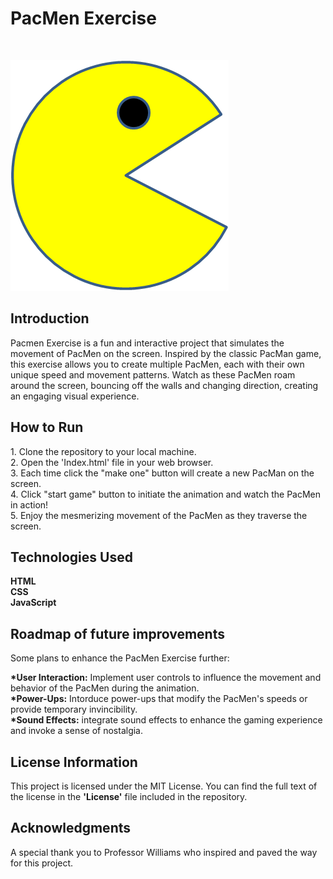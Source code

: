 <h1>PacMen Exercise</h1><br>
    
<img src="PacMan1.png"><br>


    
<h2>Introduction</h2>
Pacmen Exercise is a fun and interactive project that simulates the movement of PacMen on the screen. Inspired by the classic PacMan game, this exercise allows you to create multiple PacMen, each with their own unique speed and movement patterns. Watch as these PacMen roam around the screen, bouncing off the walls and changing direction, creating an engaging visual experience.<br>


    
<h2>How to Run</h2>
1. Clone the repository to your local machine.<br>
2. Open the 'Index.html' file in your web browser.<br>
3. Each time click the "make one" button will create a new PacMan on the screen.<br>
4. Click "start game" button to initiate the animation and watch the PacMen in action!<br>
5. Enjoy the mesmerizing movement of the PacMen as they traverse the screen.<br>


    
<h2>Technologies Used</h2>
<b>HTML</b><br>
<b>CSS</b><br>
<b>JavaScript</b><br>


    
<h2>Roadmap of future improvements</h2>
Some plans to enhance the PacMen Exercise further:

<b>*User Interaction:</b> Implement user controls to influence the movement and behavior of the PacMen during the animation.<br>
<b>*Power-Ups:</b> Intorduce power-ups that modify the PacMen's speeds or provide temporary invincibility.<br>
<b>*Sound Effects:</b> integrate sound effects to enhance the gaming experience and invoke a sense of nostalgia.<br>


    
<h2>License Information</h2>
This project is licensed under the MIT License. You can find the full text of the license in the <b>'License'</b> file included in the repository.<br>


    
<h2>Acknowledgments</h2>
A special thank you to Professor Williams who inspired and paved the way for this project.
